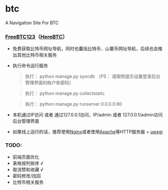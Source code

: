 btc
===

A Navigation Site For BTC

### [FreeBTC123](http://freebtc123.com/)（[HereBTC](http://herebtc.com/)）

* 免费获取比特币网址导航，同时也囊括比特币、山寨币网址导航，后续也会推出其他比特币相关服务
* 执行命令运行服务

  >执行： python manage.py syncdb （PS： 请按照提示设置登录后台管理界面的帐户和密码）
  
  >执行： python manage.py collectstatic
  
  >执行： python manage.py runserver 0.0.0.0:80

* 本机通过IP访问 或者 通过127.0.0.1访问，IP/admin 或者 127.0.0.1/admin访问后台管理界面
* 如果线上运行的话，推荐使用[Nginx](http://nginx.org/)或者使用[Apache](http://httpd.apache.org/)等HTTP服务器 + [uwsgi](https://uwsgi.readthedocs.org/en/latest/tutorials/Django_and_nginx.html)

### TODO:

* 前端页面优化
* 表格按列排序        √
* 取消赞和收藏        √
* 密码修改/找回
* 比特币相关服务
